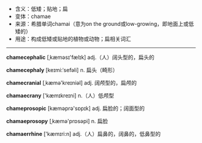 - <span class="definition">含义：低矮；贴地；扁</span>
- <span class="definition">变体：chamae</span>
- <span class="definition">来源：希腊单词chamai（意为on the ground或low-growing，即地面上或低矮的）</span>
- <span class="definition">用途：构成低矮或贴地的植物或动物；扁相关词汇</span>

---

<span class="vocabulary">**chamecephalic**</span> [ˌkæmәsɪ'fælɪk] adj.（人）阔头型的，扁头的

<span class="vocabulary">**chamecephaly**</span> [keɪmi:ˈsefəli] n. 扁头（畸形）  

<span class="vocabulary">**chamecranial**</span> [ˌkæmә'kreɪniәl] adj. 阔颅型的，扁颅的

<span class="vocabulary">**chamaecrany**</span> ['kæmɪkreɪni] n.（人）低颅型

<span class="vocabulary">**chameprosopic**</span> [kæmәprә'sɒpɪk] adj. 扁脸的；阔面型的

<span class="vocabulary">**chamaeprosopy**</span> [ˌkæmә'prɒsәpi] n. 扁脸

<span class="vocabulary">**chamaerrhine**</span> ['kæmɪri:n] adj.（人）扁鼻的，阔鼻的，低鼻型的 
